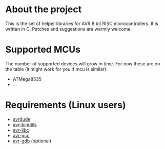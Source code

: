 # About the project

This is the set of helper libraries for AVR 8 bit RISC microcontrollers. It is written in C. Patches and suggestions are warmly welcome.

# Supported MCUs

The number of supported devices will grow in time. For now these are on the table (it might work for you if mcu is similar):

  * ATMega8535
  * ...

# Requirements (Linux users)
  * [avrdude](https://slackbuilds.org/repository/14.2/development/avrdude/)
  * [avr-binutils](https://slackbuilds.org/repository/14.2/development/avr-binutils/)
  * [avr-libc](https://slackbuilds.org/repository/14.2/libraries/avr-libc/)
  * [avr-gcc](https://slackbuilds.org/repository/14.2/development/avr-gcc/)
  * [avr-gdb](https://slackbuilds.org/repository/14.2/development/avr-gdb/) (optional)

